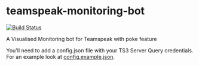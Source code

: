 # teamspeak-monitoring-bot
[![Build Status](https://cloud.drone.io/api/badges/Borsche/teamspeak-monitoring-bot/status.svg)](https://cloud.drone.io/Borsche/teamspeak-monitoring-bot)

A Visualised Monitoring bot for Teamspeak with poke feature

You'll need to add a config.json file with your TS3 Server Query credentials. For an example look at [config.example.json](./config.example.json).
